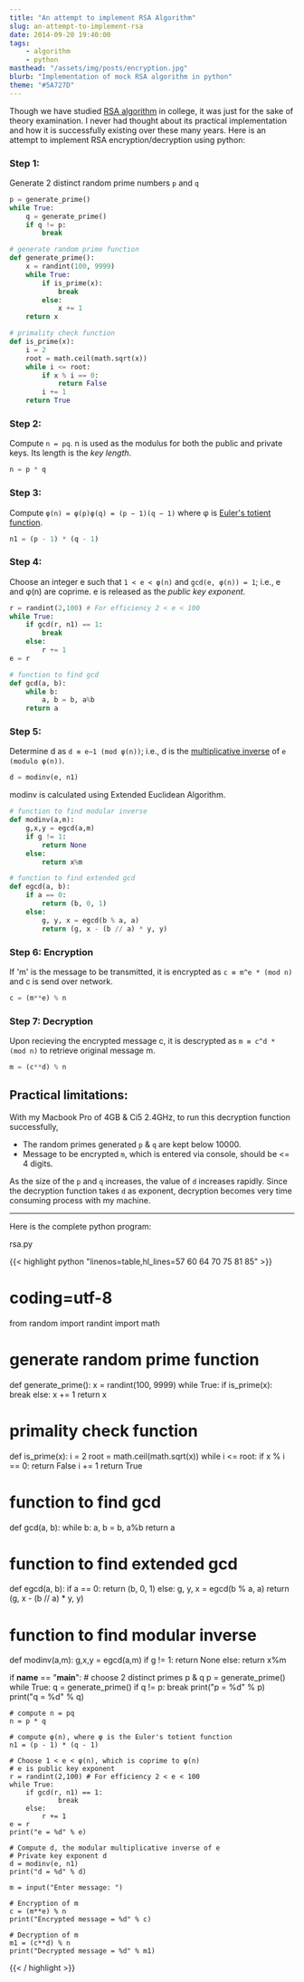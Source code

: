 ```yaml
---
title: "An attempt to implement RSA Algorithm"
slug: an-attempt-to-implement-rsa
date: 2014-09-20 19:40:00
tags:
    - algorithm
    - python
masthead: "/assets/img/posts/encryption.jpg"
blurb: "Implementation of mock RSA algorithm in python"
theme: "#5A727D"
---
```


Though we have studied [RSA algorithm][1] in college, it was just for the sake of theory examination. I never had thought about its practical implementation and how it is successfully existing over these many years. Here is an attempt to implement RSA encryption/decryption using python:

### Step 1:
Generate 2 distinct random prime numbers `p` and `q`

```python
p = generate_prime()
while True:
	q = generate_prime()
	if q != p:
		break
```

```python
# generate random prime function
def generate_prime():
	x = randint(100, 9999)
	while True:
		if is_prime(x):
			break
		else:
			x += 1
	return x

# primality check function
def is_prime(x):
	i = 2
	root = math.ceil(math.sqrt(x))
	while i <= root:
		if x % i == 0:
			return False
		i += 1
	return True
```

### Step 2:
Compute `n = pq`. n is used as the modulus for both the public and private keys. Its length is the *key length*.

```python
n = p * q
```

### Step 3:
Compute `φ(n) = φ(p)φ(q) = (p − 1)(q − 1)` where φ is [Euler's totient function][2].

```python
n1 = (p - 1) * (q - 1)
```

### Step 4:
Choose an integer e such that `1 < e < φ(n)` and `gcd(e, φ(n)) = 1`; i.e., e and φ(n) are coprime. e is released as the *public key exponent*.

```python
r = randint(2,100) # For efficiency 2 < e < 100
while True:
	if gcd(r, n1) == 1:
		break
	else:
		r += 1
e = r
```

```python
# function to find gcd
def gcd(a, b):
	while b:
		a, b = b, a%b
	return a
```

### Step 5:
Determine d as `d ≡ e−1 (mod φ(n))`; i.e., d is the [multiplicative inverse][3] of `e (modulo φ(n))`.

```python
d = modinv(e, n1)
```

modinv is calculated using Extended Euclidean Algorithm.

```python
# function to find modular inverse
def modinv(a,m):
	g,x,y = egcd(a,m)
	if g != 1:
		return None
	else:
		return x%m

# function to find extended gcd
def egcd(a, b):
	if a == 0:
		return (b, 0, 1)
	else:
		g, y, x = egcd(b % a, a)
		return (g, x - (b // a) * y, y)
```

### Step 6: Encryption
If 'm' is the message to be transmitted, it is encrypted as `c ≡ m^e * (mod n)` and c is send over network.

```python
c = (m**e) % n
```

### Step 7: Decryption
Upon recieving the encrypted message c, it is descrypted as `m ≡ c^d * (mod n)` to retrieve original message m.

```python
m = (c**d) % n
```

## Practical limitations:
With my Macbook Pro of 4GB & Ci5 2.4GHz, to run this decryption function successfully,

+   The random primes generated `p` & `q` are kept below 10000.
+   Message to be encrypted `m`, which is entered via console, should be <= 4 digits.

As the size of the `p` and `q` increases, the value of `d` increases rapidly. Since the decryption function takes `d` as exponent, decryption becomes very time consuming process with my machine.

**********

Here is the complete python program:

<div class="code-snippet">
<div class="chroma-filename">rsa.py</div>
<div class="chroma-linenos">

{{< highlight python "linenos=table,hl_lines=57 60 64 70 75 81 85" >}}
# coding=utf-8
from random import randint
import math
# generate random prime function
def generate_prime():
	x = randint(100, 9999)
	while True:
		if is_prime(x):
			break
		else:
			x += 1
	return x

# primality check function
def is_prime(x):
	i = 2
	root = math.ceil(math.sqrt(x))
	while i <= root:
		if x % i == 0:
			return False
		i += 1
	return True

# function to find gcd
def gcd(a, b):
	while b:
		a, b = b, a%b
	return a

# function to find extended gcd
def egcd(a, b):
	if a == 0:
		return (b, 0, 1)
	else:
		g, y, x = egcd(b % a, a)
		return (g, x - (b // a) * y, y)

# function to find modular inverse
def modinv(a,m):
	g,x,y = egcd(a,m)
	if g != 1:
		return None
	else:
		return x%m

if __name__ == "__main__":
	# choose 2 distinct primes p & q
	p = generate_prime()
	while True:
		q = generate_prime()
		if q != p:
			break
	print("p = %d" % p)
	print("q = %d" % q)

	# compute n = pq
	n = p * q

	# compute φ(n), where φ is the Euler's totient function
	n1 = (p - 1) * (q - 1)

	# Choose 1 < e < φ(n), which is coprime to φ(n)
	# e is public key exponent
	r = randint(2,100) # For efficiency 2 < e < 100
	while True:
		if gcd(r, n1) == 1:
				break
		else:
			r += 1
	e = r
	print("e = %d" % e)

	# Compute d, the modular multiplicative inverse of e
	# Private key exponent d
	d = modinv(e, n1)
	print("d = %d" % d)

	m = input("Enter message: ")

	# Encryption of m
	c = (m**e) % n
	print("Encrypted message = %d" % c)

	# Decryption of m
	m1 = (c**d) % n
	print("Decrypted message = %d" % m1)

{{< / highlight >}}

</div>
</div>

[1]: http://en.wikipedia.org/wiki/RSA_(cryptosystem)
[2]: http://en.wikipedia.org/wiki/Euler%27s_totient_function
[3]: http://en.wikipedia.org/wiki/Modular_multiplicative_inverse
